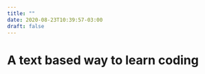```yaml
---
title: ""
date: 2020-08-23T10:39:57-03:00
draft: false
---
```


# A text based way to learn coding

